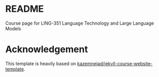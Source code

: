 # README
Course page for LING-351 Language Technology and Large Language Models


# Acknowledgement 
This template is heavily based on [kazemnejad/jekyll-course-website-template](https://github.com/kazemnejad/jekyll-course-website-template).
